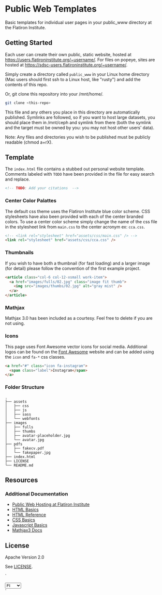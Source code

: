 # Public Web Templates

Basic templates for individual user pages in your public_www directory at the Flatiron Institute.

## Getting Started

Each user can create their own public, static website, hosted at https://users.flatironinstitute.org/~username/. For files on popeye, sites are hosted at https://sdsc-users.flatironinstitute.org/~username/.

Simply create a directory called `public_www` in your Linux home directory (Mac users should first ssh to a Linux host, like "rusty") and add the contents of this repo.

Or, git clone this repository into your /mnt/home/<username>.

```zsh
git clone <this-repo>
```

This file and any others you place in this directory are automatically published. Symlinks are followed, so if you want to host large datasets, you should place them in /mnt/ceph and symlink from there (both the symlink and the target must be owned by you: you may not host other users' data).

Note: Any files and directories you wish to be published must be publicly readable (chmod a+rX).

## Template

The `index.html` file contains a stubbed out personal website template. Comments labeled with `TODO` have been provided in the file for easy search and replace.

```html
<!-- TODO: Add your citations  -->
```

### Center Color Palattes

The default css theme uses the Flatiron Institute blue color scheme. CSS stylesheets have also been provided with each of the center branded colors. To use a center color scheme simply change the name of the css file in the stylesheet link from `main.css` to the center acronym ex: `cca.css`.

```html
<!-- <link rel="stylesheet" href="assets/css/main.css" /> -->
<link rel="stylesheet" href="assets/css/cca.css" />
```

### Thumbnails

If you wish to have both a thumbnail (for fast loading) and a larger image (for detail) please follow the convention of the first example project.

```html
<article class="col-6 col-12-xsmall work-item">
  <a href="images/fulls/02.jpg" class="image fit thumb">
    <img src="images/thumbs/02.jpg" alt="gray mist" />
  </a>
</article>
```

### Mathjax

Mathjax 3.0 has been included as a courtesy. Feel free to delete if you are not using.

### Icons

This page uses Font Awesome vector icons for social media. Additional logos can be found on the [Font Awesome](https://fontawesome.com/v5.15/icons?d=gallery&p=2&m=free) website and can be added using the `icon` and `fa-*` css classes.

```html
<a href="#" class="icon fa-instagram">
  <span class="label">Instagram</span>
</a>
```

### Folder Structure

    .
    ├── assets
    │   ├── css
    │   ├── js
    │   ├── sass
    │   └── webfonts
    ├── images
    │   ├── fulls
    │   ├── thumbs
    │   ├── avatar-placeholder.jpg
    │   └── avatar.jpg
    ├── pdfs
    │   ├── fakecv.pdf
    │   └── fakepaper.jpg
    ├── index.html
    ├── LICENSE
    └── README.md

## Resources

### Additional Documentation

- [Public Web Hosting at Flatiron Institute][wiki]
- [HTML Basics][moz-docs]
- [HTML Reference][moz-refs]
- [CSS Basics][css-basics]
- [Javascript Basics][js-basics]
- [Mathjax3 Docs][mathjax]

[wiki]: https://docs.simonsfoundation.org/index.php/PublicWWW
[moz-docs]: https://developer.mozilla.org/en-US/docs/Web/HTML
[moz-refs]: https://developer.mozilla.org/en-US/docs/Web/HTML/Reference
[css-basics]: https://developer.mozilla.org/en-US/docs/Web/CSS
[js-basics]: https://developer.mozilla.org/en-US/docs/Web/JavaScript
[mathjax]: https://docs.mathjax.org/en/latest/index.html

## License

Apache Version 2.0

See [LICENSE](LICENSE).

`

  <div class="col-6 col-12-small">
    <!-- Center Select -->
    <select name="center" id="center">
      <option value="#537eba">FI</option>
      <option value="#ce3232">CCA</option>
      <option value="#81ad4a">CCB</option>
      <option value="#f6862d">CCM</option>
      <option value="#007f9d">CCN</option>
      <option value="#845b8e">CCQ</option>
    </select>
  </div>
`
